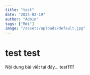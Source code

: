 ```yaml
---
title: "test"
date: "2025-02-19"
author: "Admin"
tags: ["Mới"]
image: "/assets/uploads/default.jpg"
---
```

# test test

Nội dung bài viết tại đây...
test1111